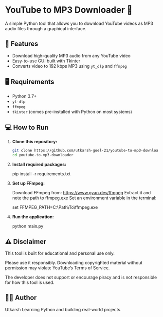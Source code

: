 # YouTube to MP3 Downloader 🎵

A simple Python tool that allows you to download YouTube videos as MP3 audio files through a graphical interface.

## 🔧 Features

- Download high-quality MP3 audio from any YouTube video
- Easy-to-use GUI built with Tkinter
- Converts video to 192 kbps MP3 using `yt_dlp` and `ffmpeg`

## 🖥️ Requirements

- Python 3.7+
- `yt-dlp`
- `ffmpeg`
- `tkinter` (comes pre-installed with Python on most systems)

## 💻 How to Run

1. **Clone this repository:**

   ```bash
   git clone https://github.com/utkarsh-goel-21/youtube-to-mp3-downloader.git
   cd youtube-to-mp3-downloader

   ```

2. **Install required packages:**

   pip install -r requirements.txt

3. **Set up FFmpeg:**

   Download FFmpeg from: https://www.gyan.dev/ffmpeg
   Extract it and note the path to ffmpeg.exe
   Set an environment variable in the terminal:

   set FFMPEG_PATH=C:\Path\To\ffmpeg.exe

4. **Run the application:**

   python main.py

## ⚠️ Disclaimer

This tool is built for educational and personal use only.

Please use it responsibly. Downloading copyrighted material without permission may violate YouTube’s Terms of Service.

The developer does not support or encourage piracy and is not responsible for how this tool is used.

## 👨‍💻 Author

Utkarsh
Learning Python and building real-world projects.
